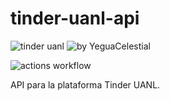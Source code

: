 # tinder-uanl-api


![tinder uanl](https://img.shields.io/badge/tinder-uanl-yellow)
![by YeguaCelestial](https://img.shields.io/badge/by-%40YeguaCelestial-blue)

![actions workflow](https://github.com/yeguacelestial/tinder-uanl-api/workflows/tests/badge.svg)


API para la plataforma Tinder UANL.